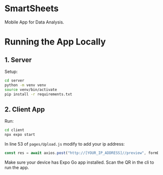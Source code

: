 # SmartSheets
Mobile App for Data Analysis.

# Running the App Locally
## 1. Server
Setup:
```bash
cd server
python -m venv venv
source venv/bin/activate
pip install -r requirements.txt
```

## 2. Client App
Run:
```bash
cd client
npx expo start
```

In line 53 of `pages/Upload.js` modify to add your ip address:
```js
const res = await axios.post("http://[YOUR_IP_ADDRESS]//preview", formData, {
```

Make sure your device has Expo Go app installed. Scan the QR in the cli to run the app.